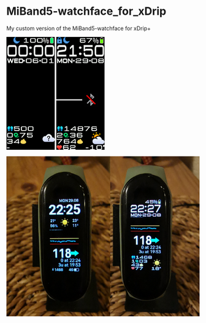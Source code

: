 # MiBand5-watchface_for_xDrip
My custom version of the MiBand5-watchface for xDrip+

![animated](A-Jey_packed_animated.gif) ![static](A-Jey_packed_static.png)

![compare](/compare.png)
